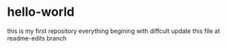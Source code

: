 # hello-world
this is my first repository
everything begining with diffcult
update this file at readme-edits branch
